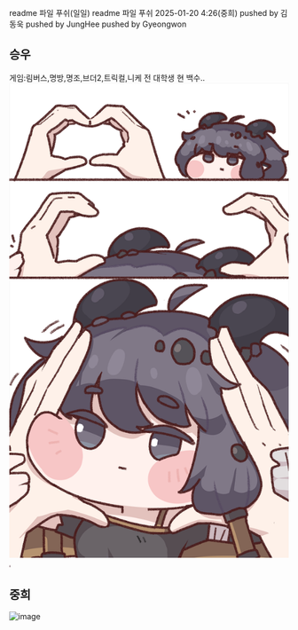 readme 파일 푸쉬(일일)
readme 파일 푸쉬 2025-01-20 4:26(중희)
pushed by 김동욱
pushed by JungHee
pushed by Gyeongwon

## 승우
게임:림버스,명방,명조,브더2,트릭컬,니케
전 대학생 현 백수..
![poster](./kidi.png)
<img src=" ./kidi.png" width= "2px" height = "4px" ></img>

## 중희
![image](https://github.com/user-attachments/assets/2915d3d2-10cc-49e3-98b8-e0c70c6057c4)
<img src="[ ./kidi.png](https://github.com/user-attachments/assets/2915d3d2-10cc-49e3-98b8-e0c70c6057c4)" width= "0.5px" height = "0.5px" ></img>
